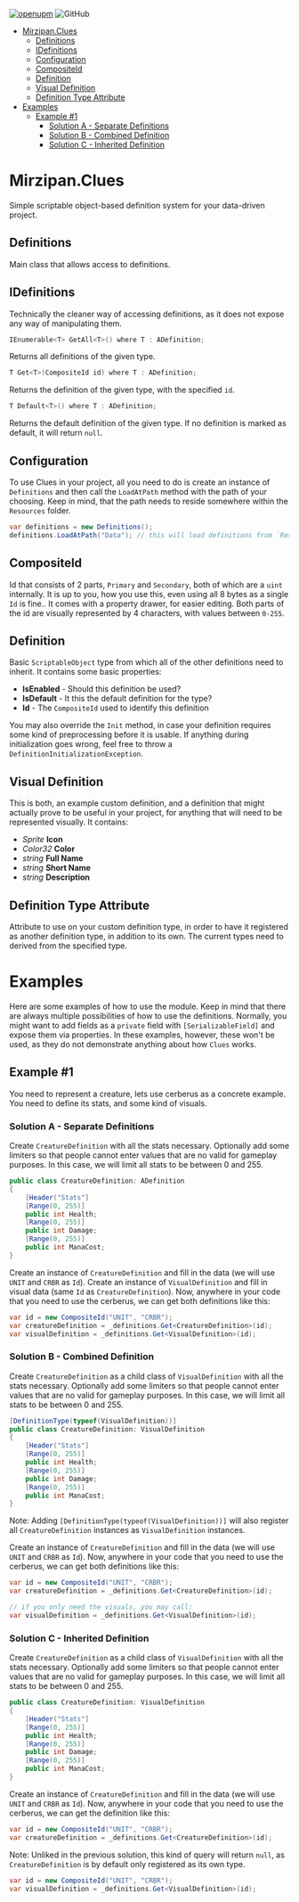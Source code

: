 [![openupm](https://img.shields.io/npm/v/net.mirzipan.clues?label=openupm&registry_uri=https://package.openupm.com)](https://openupm.com/packages/net.mirzipan.clues/) ![GitHub](https://img.shields.io/github/license/Mirzipan/Mirzipan.Clues)

- [Mirzipan.Clues](#mirzipanclues)
  * [Definitions](#definitions)
  * [IDefinitions](#idefinitions)
  * [Configuration](#configuration)
  * [CompositeId](#compositeid)
  * [Definition](#definition)
  * [Visual Definition](#visual-definition)
  * [Definition Type Attribute](#definition-type-attribute)
- [Examples](#examples)
  * [Example #1](#example--1)
    + [Solution A - Separate Definitions](#solution-a---separate-definitions)
    + [Solution B - Combined Definition](#solution-b---combined-definition)
    + [Solution C - Inherited Definition](#solution-c---inherited-definition)

# Mirzipan.Clues

Simple scriptable object-based definition system for your data-driven project.

## Definitions

Main class that allows access to definitions.

## IDefinitions

Technically the cleaner way of accessing definitions, as it does not expose any way of manipulating them.

```csharp
IEnumerable<T> GetAll<T>() where T : ADefinition;
```
Returns all definitions of the given type.

```csharp
T Get<T>(CompositeId id) where T : ADefinition;
```
Returns the definition of the given type, with the specified `id`.

```csharp
T Default<T>() where T : ADefinition;
```
Returns the default definition of the given type. 
If no definition is marked as default, it will return `null`.

## Configuration

To use Clues in your project, all you need to do is create an instance of `Definitions` and then call the `LoadAtPath` method with the path of your choosing.
Keep in mind, that the path needs to reside somewhere within the `Resources` folder.

```csharp
var definitions = new Definitions();
definitions.LoadAtPath("Data"); // this will load definitions from `Resources/Data`
```

## CompositeId

Id that consists of 2 parts, `Primary` and `Secondary`, both of which are a `uint` internally. 
It is up to you, how you use this, even using all 8 bytes as a single `Id` is fine..
It comes with a property drawer, for easier editing.
Both parts of the id are visually represented by 4 characters, with values between `0-255`.


## Definition

Basic `ScriptableObject` type from which all of the other definitions need to inherit.
It contains some basic properties:
* **IsEnabled** - Should this definition be used? 
* **IsDefault** - It this the default definition for the type?
* **Id** - The `CompositeId` used to identify this definition

You may also override the `Init` method, in case your definition requires some kind of preprocessing before it is usable.
If anything during initialization goes wrong, feel free to throw a `DefinitionInitializationException`.

## Visual Definition

This is both, an example custom definition, and a definition that might actually prove to be useful in your project, for anything that will need to be represented visually. 
It contains:
* *Sprite* **Icon**
* *Color32* **Color**
* *string* **Full Name**
* *string* **Short Name**
* *string* **Description**

## Definition Type Attribute

Attribute to use on your custom definition type, in order to have it registered as another definition type, in addition to its own.
The current types need to derived from the specified type.

# Examples

Here are some examples of how to use the module.
Keep in mind that there are always multiple possibilities of how to use the definitions.
Normally, you might want to add fields as a `private` field with `[SerializableField]` and expose them via properties.
In these examples, however, these won't be used, as they do not demonstrate anything about how `Clues` works.

## Example #1

You need to represent a creature, lets use cerberus as a concrete example.
You need to define its stats, and some kind of visuals.

### Solution A - Separate Definitions ###
Create `CreatureDefinition` with all the stats necessary.
Optionally add some limiters so that people cannot enter values that are no valid for gameplay purposes.
In this case, we will limit all stats to be between 0 and 255.
```csharp
public class CreatureDefinition: ADefinition
{
    [Header("Stats"]
    [Range(0, 255)]
    public int Health;
    [Range(0, 255)]
    public int Damage;
    [Range(0, 255)]
    public int ManaCost;
}
```
Create an instance of `CreatureDefinition` and fill in the data (we will use `UNIT` and `CRBR` as `Id`).
Create an instance of `VisualDefinition` and fill in visual data (same `Id` as `CreatureDefinition`).
Now, anywhere in your code that you need to use the cerberus, we can get both definitions like this:
```csharp
var id = new CompositeId("UNIT", "CRBR");
var creatureDefinition = _definitions.Get<CreatureDefinition>(id);
var visualDefinition = _definitions.Get<VisualDefinition>(id);
```

### Solution B - Combined Definition ###
Create `CreatureDefinition` as a child class of `VisualDefinition` with all the stats necessary.
Optionally add some limiters so that people cannot enter values that are no valid for gameplay purposes.
In this case, we will limit all stats to be between 0 and 255.
```csharp
[DefinitionType(typeof(VisualDefinition))]
public class CreatureDefinition: VisualDefinition
{
    [Header("Stats"]
    [Range(0, 255)]
    public int Health;
    [Range(0, 255)]
    public int Damage;
    [Range(0, 255)]
    public int ManaCost;
}
```
Note: Adding `[DefinitionType(typeof(VisualDefinition))]` will also register all `CreatureDefinition` instances as `VisualDefinition` instances.

Create an instance of `CreatureDefinition` and fill in the data (we will use `UNIT` and `CRBR` as `Id`).
Now, anywhere in your code that you need to use the cerberus, we can get both definitions like this:
```csharp
var id = new CompositeId("UNIT", "CRBR");
var creatureDefinition = _definitions.Get<CreatureDefinition>(id);

// if you only need the visuals, you may call:
var visualDefinition = _definitions.Get<VisualDefinition>(id);
```

### Solution C - Inherited Definition ###
Create `CreatureDefinition` as a child class of `VisualDefinition` with all the stats necessary.
Optionally add some limiters so that people cannot enter values that are no valid for gameplay purposes.
In this case, we will limit all stats to be between 0 and 255.
```csharp
public class CreatureDefinition: VisualDefinition
{
    [Header("Stats"]
    [Range(0, 255)]
    public int Health;
    [Range(0, 255)]
    public int Damage;
    [Range(0, 255)]
    public int ManaCost;
}
```
Create an instance of `CreatureDefinition` and fill in the data (we will use `UNIT` and `CRBR` as `Id`).
Now, anywhere in your code that you need to use the cerberus, we can get the definition like this:
```csharp
var id = new CompositeId("UNIT", "CRBR");
var creatureDefinition = _definitions.Get<CreatureDefinition>(id);
```

Note: Unliked in the previous solution, this kind of query will return `null`, as `CreatureDefinition` is by default only registered as its own type.
```csharp
var id = new CompositeId("UNIT", "CRBR");
var visualDefinition = _definitions.Get<VisualDefinition>(id);
```
